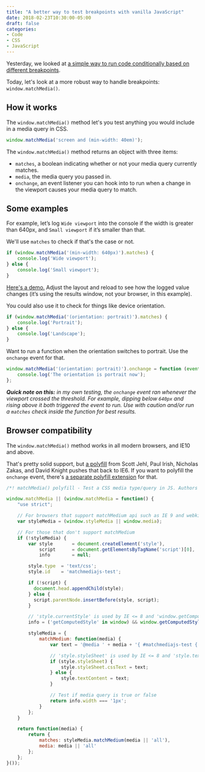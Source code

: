 ```yaml
---
title: "A better way to test breakpoints with vanilla JavaScript"
date: 2018-02-23T10:30:00-05:00
draft: false
categories:
- Code
- CSS
- JavaScript
---
```


Yesterday, we looked at [a simple way to run code conditionally based on different breakpoints](/breakpoint-conditional-javascript-in-vanilla-js/).

Today, let's look at a more robust way to handle breakpoints: `window.matchMedia()`.

## How it works

The `window.matchMedia()` method let's you test anything you would include in a media query in CSS.

```js
window.matchMedia('screen and (min-width: 40em)');
```

The `window.matchMedia()` method returns an object with three items:

- `matches`, a boolean indicating whether or not your media query currently matches.
- `media`, the media query you passed in.
- `onchange`, an event listener you can hook into to run when a change in the viewport causes your media query to match.

## Some examples

For example, let’s log `Wide viewport` into the console if the width is greater than 640px, and `Small viewport` if it’s smaller than that.

We'll use `matches` to check if that's the case or not.

```js
if (window.matchMedia('(min-width: 640px)').matches) {
	console.log('Wide viewport');
} else {
	console.log('Small viewport');
}
```

[Here's a demo.](https://jsfiddle.net/cferdinandi/qh9958oy/) Adjust the layout and reload to see how the logged value changes (it’s using the results window, not your browser, in this example).

You could also use it to check for things like device orientation.

```js
if (window.matchMedia('(orientation: portrait)').matches) {
	console.log('Portrait');
} else {
	console.log('Landscape');
}
```

Want to run a function when the orientation switches to portrait. Use the `onchange` event for that.

```js
window.matchMedia('(orientation: portrait)').onchange = function (event) {
	console.log('The orientation is portrait now');
};
```

*__Quick note on this:__ in my own testing, the `onchange` event ran whenever the viewport crossed the threshold. For example, dipping below `640px` and rising above it both triggered the event to run. Use with caution and/or run a `matches` check inside the function for best results.*

## Browser compatibility

The `window.matchMedia()` method works in all modern browsers, and IE10 and above.

That's pretty solid support, but [a polyfill](https://vanillajstoolkit.com/polyfills/matchmedia/) from Scott Jehl, Paul Irish, Nicholas Zakas, and David Knight pushes that back to IE6. If you want to polyfill the `onchange` event, there's [a separate polyfill extension](https://vanillajstoolkit.com/polyfills/matchmediaaddeventlistener/) for that.

```js
/*! matchMedia() polyfill - Test a CSS media type/query in JS. Authors & copyright (c) 2012: Scott Jehl, Paul Irish, Nicholas Zakas, David Knight. MIT license */

window.matchMedia || (window.matchMedia = function() {
    "use strict";

    // For browsers that support matchMedium api such as IE 9 and webkit
    var styleMedia = (window.styleMedia || window.media);

    // For those that don't support matchMedium
    if (!styleMedia) {
        var style       = document.createElement('style'),
            script      = document.getElementsByTagName('script')[0],
            info        = null;

        style.type  = 'text/css';
        style.id    = 'matchmediajs-test';

        if (!script) {
          document.head.appendChild(style);
        } else {
          script.parentNode.insertBefore(style, script);
        }

        // 'style.currentStyle' is used by IE <= 8 and 'window.getComputedStyle' for all other browsers
        info = ('getComputedStyle' in window) && window.getComputedStyle(style, null) || style.currentStyle;

        styleMedia = {
            matchMedium: function(media) {
                var text = '@media ' + media + '{ #matchmediajs-test { width: 1px; } }';

                // 'style.styleSheet' is used by IE <= 8 and 'style.textContent' for all other browsers
                if (style.styleSheet) {
                    style.styleSheet.cssText = text;
                } else {
                    style.textContent = text;
                }

                // Test if media query is true or false
                return info.width === '1px';
            }
        };
    }

    return function(media) {
        return {
            matches: styleMedia.matchMedium(media || 'all'),
            media: media || 'all'
        };
    };
}());
```